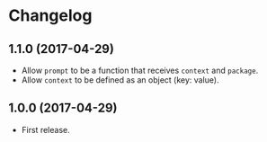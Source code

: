 # Changelog

## 1.1.0 (2017-04-29)

* Allow `prompt` to be a function that receives `context` and `package`.
* Allow `context` to be defined as an object (key: value).

## 1.0.0 (2017-04-29)

* First release.
